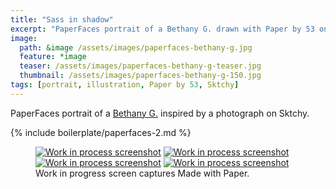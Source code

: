 ```yaml
---
title: "Sass in shadow"
excerpt: "PaperFaces portrait of a Bethany G. drawn with Paper by 53 on an iPad."
image: 
  path: &image /assets/images/paperfaces-bethany-g.jpg 
  feature: *image
  teaser: /assets/images/paperfaces-bethany-g-teaser.jpg
  thumbnail: /assets/images/paperfaces-bethany-g-150.jpg
tags: [portrait, illustration, Paper by 53, Sktchy]
---
```


PaperFaces portrait of a [Bethany G.](http://sktchy.com/LWJNV) inspired by a photograph on Sktchy.

{% include boilerplate/paperfaces-2.md %}

<figure class="third">
	<a href="/assets/images/paperfaces-bethany-g-process-1-lg.jpg"><img src="/assets/images/paperfaces-bethany-g-process-1-600.jpg" alt="Work in process screenshot"></a>
	<a href="/assets/images/paperfaces-bethany-g-process-2-lg.jpg"><img src="/assets/images/paperfaces-bethany-g-process-2-600.jpg" alt="Work in process screenshot"></a>
	<a href="/assets/images/paperfaces-bethany-g-process-3-lg.jpg"><img src="/assets/images/paperfaces-bethany-g-process-3-600.jpg" alt="Work in process screenshot"></a>
	<a href="/assets/images/paperfaces-bethany-g-process-4-lg.jpg"><img src="/assets/images/paperfaces-bethany-g-process-4-600.jpg" alt="Work in process screenshot"></a>
	<figcaption>Work in progress screen captures Made with Paper.</figcaption>
</figure>
